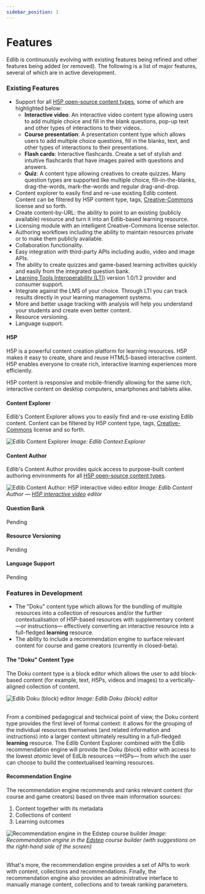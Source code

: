 ```yaml
---
sidebar_position: 1
---
```


# Features

Edlib is continuously evolving with existing features being refined and other features being added (or removed). The following is a list of major features, several of which are in active development.

### Existing Features

* Support for all [H5P open-source content types](https://h5p.org/content-types-and-applications), some of which are highlighted below:
   * **Interactive video**: An interactive video content type allowing users to add multiple choice and fill in the blank questions, pop-up text and other types of interactions to their videos.
   * **Course presentation**: A presentation content type which allows users to add multiple choice questions, fill in the blanks, text, and other types of interactions to their presentations.
   * **Flash cards**: Interactive flashcards. Create a set of stylish and intuitive flashcards that have images paired with questions and answers. 
   * **Quiz**: A content type allowing creatives to create quizzes. Many question types are supported like multiple choice, fill-in-the-blanks, drag-the-words, mark-the-words and regular drag-and-drop.
* Content explorer to easily find and re-use existing Edlib content. Content can be filtered by H5P content type, tags, [Creative-Commons](https://creativecommons.org/) license and so forth.
* Create content-by-URL: the ability to point to an existing (publicly available) resource and turn it into an Edlib-based learning resource.
* Licensing module with an intelligent Creative-Commons license selector.
* Authoring workflows including the ability to maintain resources private or to make them publicly available.
* Collaboration functionality.
* Easy integration with third-party APIs including audio, video and image APIs.
* The ability to create quizzes and game-based learning activities quickly and easily from the integrated question bank.
* [Learning Tools Interoperability (LTI)](https://www.imsglobal.org/activity/learning-tools-interoperability) version 1.0/1.2 provider and consumer support.
* Integrate against the LMS of your choice. Through LTI you can track results directly in your learning management systems.
* More and better usage tracking with analysis will help you understand your students and create even better content.
* Resource versioning. 
* Language support.

#### H5P

H5P is a powerful content creation platform for learning resources. H5P makes it easy to create, share and reuse HTML5-based interactive content. H5P enables everyone to create rich, interactive learning experiences more efficiently.

H5P content is responsive and mobile-friendly allowing for the same rich, interactive content on desktop computers, smartphones and tablets alike.

#### Content Explorer

Edlib's Content Explorer allows you to easily find and re-use existing Edlib content. Content can be filtered by H5P content type, tags, [Creative-Commons](https://creativecommons.org/) license and so forth.

<div class="text--center">
    <img class="edlib-image" alt="Edlib Content Explorer" src="/img/edlib-content-explorer.png" />
    <em>Image: Edlib Context Explorer</em>
</div>

#### Content Author

Edlib's Content Author provides quick access to purpose-built content authoring environments for all [H5P open-source content types](https://h5p.org/content-types-and-applications). 

<div class="text--center">
    <img class="edlib-image" alt="Edlib Content Author: H5P interactive video editor" src="/img/edlib-content-author.png" />
    <em>Image: Edlib Content Author &mdash; <a href="https://h5p.org/interactive-video">H5P interactive video</a> editor</em>
</div>

#### Question Bank

Pending

#### Resource Versioning

Pending

#### Language Support

Pending

### Features in Development

* The &quot;Doku&quot; content type which allows for the bundling of multiple resources into a collection of resources and/or the further contextualisation of H5P-based resources with supplementary content &mdash;or instructions&mdash; effectively converting an interactive resource into a full-fledged **learning** resource. 
* The ability to include a recommendation engine to surface relevant content for course and game creators (currently in closed-beta).

#### The &quot;Doku&quot; Content Type

The Doku content type is a block editor which allows the user to add block-based content (for example, text, H5Ps, videos and images) to a vertically-aligned collection of content. 

<div class="text--center">
    <img class="edlib-image" alt="Edlib Doku (block) editor" src="/img/edlib-doku.png" />
    <em>Image: Edlib Doku (block) editor</em>
    <br/>
    <br/>
</div>

From a combined pedagogical and technical point of view, the Doku content type provides the first level of formal context: it allows for the grouping of the individual resources themselves (and related information and instructions) into a larger context ultimately resulting in a full-fledged **learning** resource. The Edlib Content Explorer combined with the Edlib recommendation engine will provide the Doku (block) editor with access to the lowest *atomic* level of EdLib resources &mdash;H5Ps&mdash; from which the user can choose to build the contextualised learning resources. 

#### Recommendation Engine

The recommendation engine recommends and ranks relevant content (for course and game creators) based on three main information sources:

1. Content together with its metadata
2. Collections of content
3. Learning outcomes

<div class="text--center">
    <img class="edlib-image" alt="Recommendation engine in the Edstep course builder" src="/img/edstep-recommendation-engine.png" />
    <em>Image: Recommendation engine in the <a href="https://edstep.com/">Edstep</a> course builder (with suggestions on the right-hand side of the screen)</em>
    <br/>
    <br/>
</div>

What's more, the recommendation engine provides a set of APIs to work with content, collections and recommendations. Finally, the recommendation engine also provides an administrative interface to manually manage content, collections and to tweak ranking parameters.
